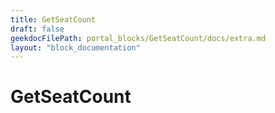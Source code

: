 ```yaml
---
title: GetSeatCount
draft: false
geekdocFilePath: portal_blocks/GetSeatCount/docs/extra.md
layout: "block_documentation"
---
```

# GetSeatCount